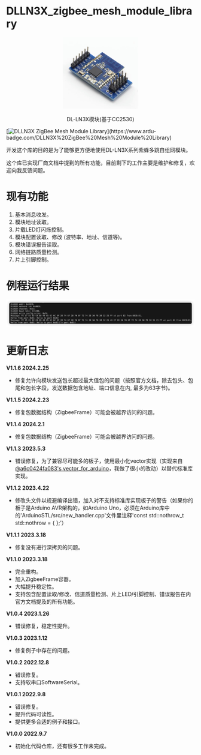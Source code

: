 # DLLN3X_zigbee_mesh_module_library

<div align="center">
    <img src="imgs/dl-ln3x.png" alt="DL-LN3X" style="width:40%; height:auto;">
</div>
<p align="center">DL-LN3X模块(基于CC2530)</p>

[![DLLN3X ZigBee Mesh Module Library](https://www.ardu-badge.com/badge/DLLN3X%20ZigBee%20Mesh%20Module%20Library.svg?)](https://www.ardu-badge.com/DLLN3X%20ZigBee%20Mesh%20Module%20Library)

开发这个库的目的是为了能够更方便地使用DL-LN3X系列紫蜂多跳自组网模块。

这个库已实现厂商文档中提到的所有功能，目前剩下的工作主要是维护和修复，欢迎向我反馈问题。

# 现有功能

1. 基本消息收发。
2. 模块地址读取。
3. 片载LED灯闪烁控制。
4. 模块配置读取、修改 (波特率、地址、信道等)。
5. 模块错误报告读取。
6. 网络链路质量检测。
7. 片上引脚控制。

# 例程运行结果

![example](./imgs/example.png)

# 更新日志

**V1.1.6 2024.2.25**

+ 修复允许向模块发送包长超过最大值包的问题（按照官方文档，除去包头、包尾和包长字段，发送数据包含地址、端口信息在内, 最多为63字节)。

**V1.1.5 2024.2.23**

+ 修复包数据结构（ZigbeeFrame）可能会被越界访问的问题。

**V1.1.4 2024.2.1**

+ 修复包数据结构（ZigbeeFrame）可能会被越界访问的问题。

**V1.1.3 2023.5.3**

+ 错误修复，为了兼容尽可能多的板子，使用最小化vector实现（实现来自 [@a6c0424fa083's vector_for_arduino](https://github.com/a6c0424fa083/vector_for_arduino)，我做了很小的改动）以替代标准库实现。

**V1.1.2 2023.4.22**

+ 修改头文件以规避编译出错，加入对不支持标准库实现板子的警告（如果你的板子是Arduino AVR架构的，如Arduino Uno，必须在Arduino库中的'ArduinoSTL/src/new_handler.cpp'文件里注释'const std::nothrow_t std::nothrow = { };'）

**V1.1.1 2023.3.18**

+ 修复没有进行深拷贝的问题。

**V1.1.0 2023.3.18**

+ 完全重构。
+ 加入ZigbeeFrame容器。
+ 大幅提升稳定性。
+ 支持包含配置读取/修改、信道质量检测、片上LED/引脚控制、错误报告在内官方文档提及的所有功能。

**V1.0.4 2023.1.26**

- 错误修复，稳定性提升。

**V1.0.3 2023.1.12**

- 修复例子中存在的问题。

**V1.0.2 2022.12.8**

- 错误修复。
- 支持软串口SoftwareSerial。

**V1.0.1 2022.9.8**

- 错误修复。
- 提升代码可读性。
- 提供更多合适的例子和接口。

**V1.0.0 2022.9.7**

- 初始化代码仓库，还有很多工作未完成。

